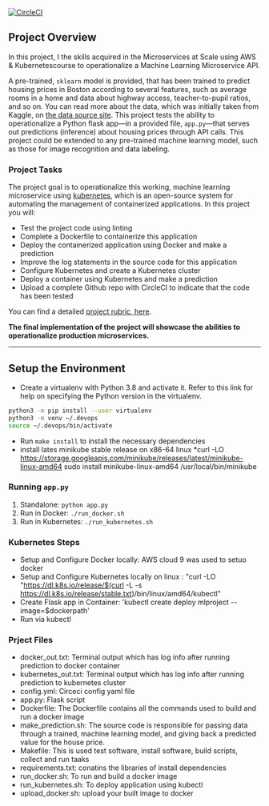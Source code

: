 [![CircleCI](https://dl.circleci.com/status-badge/img/gh/nodebeanyaoku/project-ml-microservice-kubernetes/tree/master.svg?style=svg)](https://dl.circleci.com/status-badge/redirect/gh/nodebeanyaoku/project-ml-microservice-kubernetes/tree/master)

## Project Overview

In this project, I the skills acquired in the Microservices at Scale using AWS & Kubernetescourse to operationalize a Machine Learning Microservice API. 

A pre-trained, `sklearn` model is provided, that has been trained to predict housing prices in Boston according to several features, such as average rooms in a home and data about highway access, teacher-to-pupil ratios, and so on. You can read more about the data, which was initially taken from Kaggle, on [the data source site](https://www.kaggle.com/c/boston-housing). This project tests the ability to operationalize a Python flask app—in a provided file, `app.py`—that serves out predictions (inference) about housing prices through API calls. This project could be extended to any pre-trained machine learning model, such as those for image recognition and data labeling.

### Project Tasks

The project goal is to operationalize this working, machine learning microservice using [kubernetes](https://kubernetes.io/), which is an open-source system for automating the management of containerized applications. In this project you will:
* Test the  project code using linting
* Complete a Dockerfile to containerize this application
* Deploy the  containerized application using Docker and make a prediction
* Improve the log statements in the source code for this application
* Configure Kubernetes and create a Kubernetes cluster
* Deploy a container using Kubernetes and make a prediction
* Upload a complete Github repo with CircleCI to indicate that the code has been tested

You can find a detailed [project rubric, here](https://review.udacity.com/#!/rubrics/2576/view).

**The final implementation of the project will showcase the abilities to operationalize production microservices.**

---

## Setup the Environment

* Create a virtualenv with Python 3.8 and activate it. Refer to this link for help on specifying the Python version in the virtualenv. 
```bash
python3 -m pip install --user virtualenv
python3 -m venv ~/.devops
source ~/.devops/bin/activate
```
* Run `make install` to install the necessary dependencies
* install lates minikube stable release on x86-64 linux
*curl -LO https://storage.googleapis.com/minikube/releases/latest/minikube-linux-amd64
sudo install minikube-linux-amd64 /usr/local/bin/minikube


### Running `app.py`

1. Standalone:  `python app.py`
2. Run in Docker:  `./run_docker.sh`
3. Run in Kubernetes:  `./run_kubernetes.sh`

### Kubernetes Steps

* Setup and Configure Docker locally: AWS cloud 9 was used to setuo docker
* Setup and Configure Kubernetes locally on linux : "curl -LO "https://dl.k8s.io/release/$(curl -L -s https://dl.k8s.io/release/stable.txt)/bin/linux/amd64/kubectl"
* Create Flask app in Container: 'kubectl create deploy mlproject --image=$dockerpath'
* Run via kubectl


### Prject Files 

* docker_out.txt: Terminal output which has log info after running prediction to docker container
* kubernetes_out.txt: Terminal output which has log info after running prediction to kubernetes cluster
* config.yml: Circeci config yaml file
* app.py: Flask script
* Dockerfile: The Dockerfile contains all the commands used to build and run a docker image
* make_prediction.sh: The source code is responsible for passing data through a trained, machine learning model, and giving back a predicted value for the house price.
* Makefile: This is used test software, install software, build scripts, collect and run taaks
* requirements.txt: conatins the libraries of install dependencies
* run_docker.sh: To run and build a docker image
* run_kubernetes.sh: To deploy application using kubectl
* upload_docker.sh: upload your built image to docker


